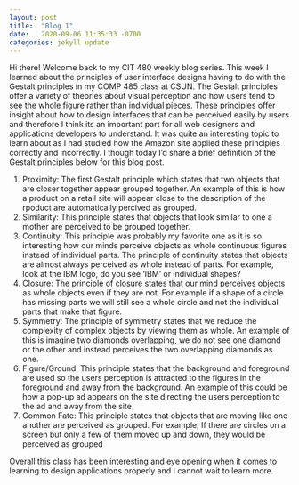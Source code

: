 ```yaml
---
layout: post
title:  "Blog 1"
date:   2020-09-06 11:35:33 -0700
categories: jekyll update
---
```


Hi there! Welcome back to my CIT 480 weekly blog series. This week I learned about the principles of user interface designs having to do with the Gestalt principles in my COMP 485 class at CSUN. The Gestalt principles offer a variety of theories about visual perception and how users tend to see the whole figure rather than individual pieces. These principles offer insight about how to design interfaces that can be perceived easily by users and therefore I think its an important part for all web designers and applications developers to understand. It was quite an interesting topic to learn about as I had studied how the Amazon site applied these principles correctly and incorrectly. I though today I’d share a brief definition of the Gestalt principles below for this blog post. 

1. Proximity: The first Gestalt principle which states that two objects that are closer together appear grouped together. An example of this is how a product on a retail site will appear close to the description of the rpoduct are automatically percived as grouped.
2. Similarity: This principle states that objects that look similar to one a mother are perceived to be grouped together.  
3. Continuity: This principle was probably my favorite one as it is so interesting how our minds perceive objects as whole continuous figures instead of individual parts. The principle of continuity states that objects are almost always perceived as whole instead of parts. For example, look at the IBM logo, do you see ‘IBM’ or individual shapes?
4. Closure: The principle of closure states that our mind perceives objects as whole objects even if they are not. For example if a shape of a circle has missing parts we will still see a whole circle and not the individual parts that make that figure. 
5. Symmetry: The principle of symmetry states that we reduce the complexity of complex objects by viewing them as whole. An example of this is imagine two diamonds overlapping, we do not see one diamond or the other and instead perceives the two overlapping diamonds as one. 
6. Figure/Ground: This principle states that the background and foreground are used so the users perception is attracted to the figures in the foreground and away from the background. An example of this could be how a pop-up ad appears on the site directing the users perception to the ad and away from the site. 
7. Common Fate: This principle states that objects that are moving like one another are perceived as grouped. For example, If there are circles on a screen but only a few of them moved up and down, they would be perceived as grouped

Overall this class has been interesting and eye opening when it comes to learning to design applications properly and I cannot wait to learn more.